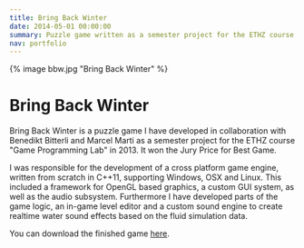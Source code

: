 ```yaml
---
title: Bring Back Winter
date: 2014-05-01 00:00:00
summary: Puzzle game written as a semester project for the ETHZ course "Game Programming Lab" in 2013.
nav: portfolio
---
```


{% image bbw.jpg "Bring Back Winter" %}

# Bring Back Winter

Bring Back Winter is a puzzle game I have developed in collaboration with Benedikt Bitterli and Marcel Marti as a semester project for the ETHZ course "Game Programming Lab" in 2013. It won the Jury Price for Best Game.

I was responsible for the development of a cross platform game engine, written from scratch in C++11, supporting Windows, OSX and Linux. This included a framework for OpenGL based graphics, a custom GUI system, as well as the audio subsystem. Furthermore I have developed parts of the game logic, an in-game level editor and a custom sound engine to create realtime water sound effects based on the fluid simulation data.

You can download the finished game [here](http://bbw.weirdsoft.ch).
